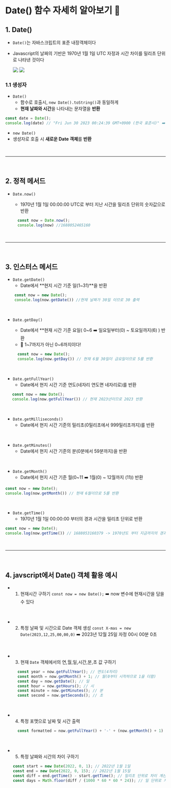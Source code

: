 <h1>Date() 함수 자세히 알아보기 🚀</h1>

## 1. Date()

- `Date()`는 자바스크립트의 표준 내장객체이다
- Javascript의 날짜의 기반은 1970년 1월 1일 UTC 자정과 시간 차이를 밀리초 단위로 나타낸 것이다
  
    <img src="https://imgur.com/9IOh8iX" />
  
    <img src="https://imgur.com/xLXcy0K" />


### 1.1 생성자

- `Date()`
  - 함수로 호출시, `new Date().toString()`과 동일하게
  - **현재 날짜와 시간**을 나타내는 문자열을 **반환**

```javascript
const date = Date();
console.log(date) // "Fri Jun 30 2023 00:24:39 GMT+0900 (한국 표준시)" ➡️ String으로 반환된 모습
``` 

- `new Date()`
 - 생성자로 호출 시 **새로운 Date 객체**를 **반환**

<br/>
<hr />
<br />

## 2. 정적 메서드

- `Date.now()`
  - 1970년 1월 1일 00:00:00 UTC로 부터 지난 시간을 밀리초 단위의 숫자값으로 반환
  
  ```javascript
    const now = Date.now();
    console.log(now) //1688052465160
  ```

<br/>
<hr />
<br />

## 3. 인스터스 메서드

- `Date.getDate()`
  - Date에서 **현지 시간 기준 일(1~31)**을 반환

```javascript
    const now = new Date();
    console.log(now.getDate()) //현재 날짜가 30일 이므로 30 출력
```

<br/>


- `Date.getDay()`
  - Date에서 **현재 시간 기준 요일( 0~6 ➡️ 일요일부터(0) ~ 토요일까지(6) ) 반환
  - 🚨 1~7까지가 아닌 0~6까지이다!
  
  ```javascript
    const now = new Date();
    console.log(now.getDay()) // 현재 6월 30일이 금요일이므로 5를 반환
  ```

<br/>


- `Date.getFullYear()`
  - Date에서 현지 시간 기준 연도(네자리 연도면 네자리로)를 반환

 ```javascript
    const now = new Date();
    console.log(now.getFullYear()) // 현재 2023년이므로 2023 반환
  ```

<br/>


- `Date.getMilliseconds()`
  - Date에서 현지 시간 기준의 밀리초(0밀리초에서 999밀리초까지)를 반환

<br/>


- `Date.getMinutes()`
  - Date에서 현지 시간 기준의 분(0분에서 59분까지)을 반환

<br/>

  
- `Date.getMonth()`
  - Date에서 현지 시간 기준 월(0~11 ➡️ 1월(0) ~ 12월까지 (11)) 반환

```javascript
const now = new Date();
console.log(now.getMonth()) // 현재 6월이므로 5를 반환
```

<br/>


- `Date.getTime()`
  - 1970년 1월 1일 00:00:00 부터의 경과 시간을 밀리초 단위로 반환

```javascript
const now = new Date();
console.log(now.getTime()) // 1688053160379 -> 1970년도 부터 지금까지의 경과시간을 밀리초단위로 반환
```
<br/>
<hr />
<br />

## 4. javscript에서 Date() 객체 활용 예시

- 1. 현재시간 구하기
  `const now = new Date();`  ➡️ now 변수에 현재시간을 담을 수 있다

<br/>


- 2. 특정 날짜 및 시간으로 Date 객체 생성
  `const X-mas = new Date(2023,12,25,00,00,0)` ➡️ 2023년 12월 25일 자정 00시 00분 0초

<br/>


- 3. 현재 `Date` 객체에서의 연,월,일,시간,분,초 값 구하기
  
  ```javascript
    const year = now.getFullYear(); // 연도(4자리)
    const month = now.getMonth() + 1; // 월(0부터 시작하므로 1을 더함)
    const day = now.getDate(); // 일
    const hour = now.getHours(); // 시
    const minute = now.getMinutes(); // 분
    const second = now.getSeconds(); // 초
  ```


<br/>

- 4. 특정 포맷으로 날짜 및 시간 출력
  
  ```javascript
    const formatted = now.getFullYear() + '-' + (now.getMonth() + 1) + '-' + now.getDate() + ' ' + now.getHours() + ':' + now.getMinutes() + ':' + now.getSeconds(); // 예: "2022-1-1 14:30:0"

  ```

<br/>


- 5. 특정 날짜와 시간의 차이 구하기

    ```javascript
    const start = new Date(2022, 0, 1); // 2022년 1월 1일
    const end = new Date(2022, 0, 15); // 2022년 1월 15일
    const diff = end.getTime() - start.getTime(); // 밀리초 단위로 차이 계산
    const days = Math.floor(diff / (1000 * 60 * 60 * 24)); // 일 단위로 계산

    ```